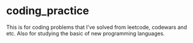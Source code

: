 # coding_practice
This is for coding problems that I've solved from leetcode, codewars and etc.
Also for studying the basic of new programming languages.

